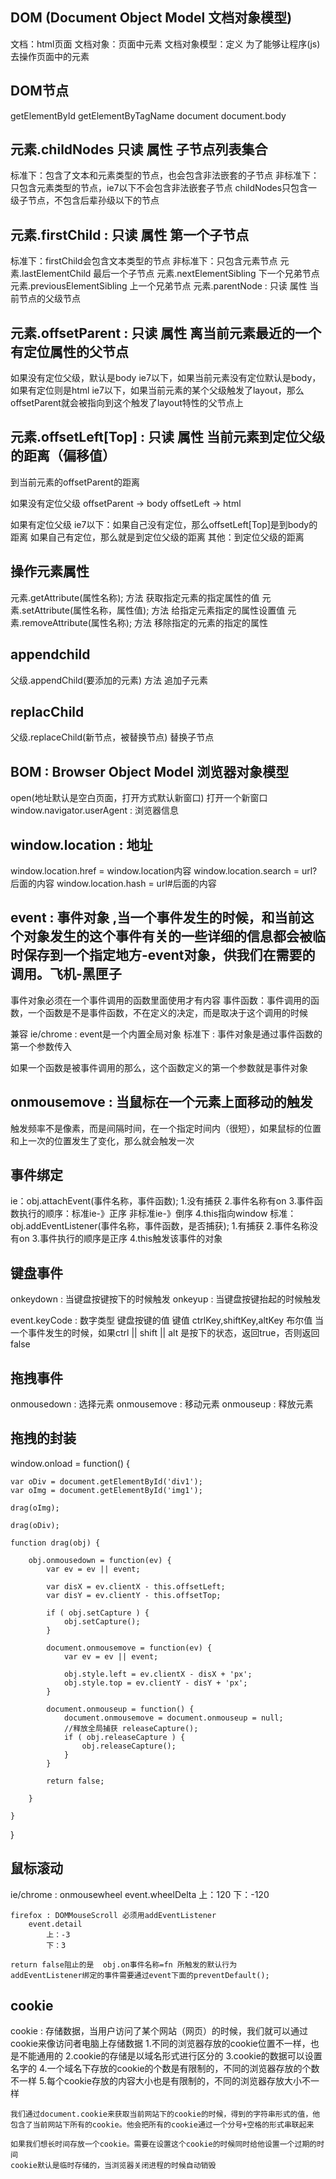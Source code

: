 

## DOM (Document Object Model 文档对象模型)
文档：html页面
文档对象：页面中元素
文档对象模型：定义 为了能够让程序(js)去操作页面中的元素

## DOM节点
getElementById
getElementByTagName
document
document.body

## 元素.childNodes 只读 属性 子节点列表集合
标准下：包含了文本和元素类型的节点，也会包含非法嵌套的子节点
非标准下：只包含元素类型的节点，ie7以下不会包含非法嵌套子节点
childNodes只包含一级子节点，不包含后辈孙级以下的节点

## 元素.firstChild : 只读 属性 第一个子节点
标准下：firstChild会包含文本类型的节点
非标准下：只包含元素节点
元素.lastElementChild 最后一个子节点
元素.nextElementSibling 下一个兄弟节点
元素.previousElementSibling 上一个兄弟节点
元素.parentNode : 只读 属性 当前节点的父级节点

## 元素.offsetParent : 只读 属性 离当前元素最近的一个有定位属性的父节点
如果没有定位父级，默认是body
ie7以下，如果当前元素没有定位默认是body，如果有定位则是html
ie7以下，如果当前元素的某个父级触发了layout，那么offsetParent就会被指向到这个触发了layout特性的父节点上

## 元素.offsetLeft[Top] : 只读 属性 当前元素到定位父级的距离（偏移值）
到当前元素的offsetParent的距离

如果没有定位父级
	offsetParent -> body
	offsetLeft -> html

如果有定位父级
	ie7以下：如果自己没有定位，那么offsetLeft[Top]是到body的距离
			如果自己有定位，那么就是到定位父级的距离
	其他：到定位父级的距离

## 操作元素属性
元素.getAttribute(属性名称); 方法 获取指定元素的指定属性的值
元素.setAttribute(属性名称，属性值); 方法 给指定元素指定的属性设置值
元素.removeAttribute(属性名称); 方法 移除指定的元素的指定的属性

## appendchild
父级.appendChild(要添加的元素) 方法 追加子元素

## replacChild
父级.replaceChild(新节点，被替换节点) 替换子节点

## BOM : Browser Object Model 浏览器对象模型
open(地址默认是空白页面，打开方式默认新窗口) 打开一个新窗口
window.navigator.userAgent : 浏览器信息

## window.location : 地址
window.location.href = window.location内容
window.location.search = url?后面的内容
window.location.hash = url#后面的内容

## event : 事件对象 ,当一个事件发生的时候，和当前这个对象发生的这个事件有关的一些详细的信息都会被临时保存到一个指定地方-event对象，供我们在需要的调用。飞机-黑匣子

事件对象必须在一个事件调用的函数里面使用才有内容
事件函数：事件调用的函数，一个函数是不是事件函数，不在定义的决定，而是取决于这个调用的时候

兼容
ie/chrome : event是一个内置全局对象
标准下 : 事件对象是通过事件函数的第一个参数传入

如果一个函数是被事件调用的那么，这个函数定义的第一个参数就是事件对象

## onmousemove : 当鼠标在一个元素上面移动的触发
触发频率不是像素，而是间隔时间，在一个指定时间内（很短），如果鼠标的位置和上一次的位置发生了变化，那么就会触发一次

## 事件绑定
ie：obj.attachEvent(事件名称，事件函数);
	1.没有捕获
	2.事件名称有on
	3.事件函数执行的顺序：标准ie-》正序   非标准ie-》倒序
	4.this指向window
标准：obj.addEventListener(事件名称，事件函数，是否捕获);
	1.有捕获
	2.事件名称没有on
	3.事件执行的顺序是正序
	4.this触发该事件的对象

## 键盘事件
onkeydown : 当键盘按键按下的时候触发
onkeyup : 当键盘按键抬起的时候触发

event.keyCode : 数字类型 键盘按键的值 键值
	ctrlKey,shiftKey,altKey 布尔值
	当一个事件发生的时候，如果ctrl || shift || alt 是按下的状态，返回true，否则返回false

## 拖拽事件
onmousedown : 选择元素
onmousemove : 移动元素
onmouseup 	: 释放元素

## 拖拽的封装
window.onload = function() {
	
	var oDiv = document.getElementById('div1');
	var oImg = document.getElementById('img1');
	
	drag(oImg);
	
	drag(oDiv);
	
	function drag(obj) {
		
		obj.onmousedown = function(ev) {
			var ev = ev || event;
			
			var disX = ev.clientX - this.offsetLeft;
			var disY = ev.clientY - this.offsetTop;
			
			if ( obj.setCapture ) {
				obj.setCapture();
			}
			
			document.onmousemove = function(ev) {
				var ev = ev || event;
				
				obj.style.left = ev.clientX - disX + 'px';
				obj.style.top = ev.clientY - disY + 'px';
			}
			
			document.onmouseup = function() {
				document.onmousemove = document.onmouseup = null;
				//释放全局捕获 releaseCapture();
				if ( obj.releaseCapture ) {
					obj.releaseCapture();
				}
			}
			
			return false;
			
		}
		
	}
	
}

## 鼠标滚动
ie/chrome : onmousewheel
		event.wheelDelta
			上：120
			下：-120
		
	firefox : DOMMouseScroll 必须用addEventListener
		event.detail
			上：-3
			下：3
			
	return false阻止的是  obj.on事件名称=fn 所触发的默认行为
	addEventListener绑定的事件需要通过event下面的preventDefault();

## cookie
cookie : 存储数据，当用户访问了某个网站（网页）的时候，我们就可以通过cookie来像访问者电脑上存储数据
	1.不同的浏览器存放的cookie位置不一样，也是不能通用的
	2.cookie的存储是以域名形式进行区分的
	3.cookie的数据可以设置名字的
	4.一个域名下存放的cookie的个数是有限制的，不同的浏览器存放的个数不一样
	5.每个cookie存放的内容大小也是有限制的，不同的浏览器存放大小不一样
	
	我们通过document.cookie来获取当前网站下的cookie的时候，得到的字符串形式的值，他包含了当前网站下所有的cookie。他会把所有的cookie通过一个分号+空格的形式串联起来
	
	如果我们想长时间存放一个cookie。需要在设置这个cookie的时候同时给他设置一个过期的时间
	cookie默认是临时存储的，当浏览器关闭进程的时候自动销毁


